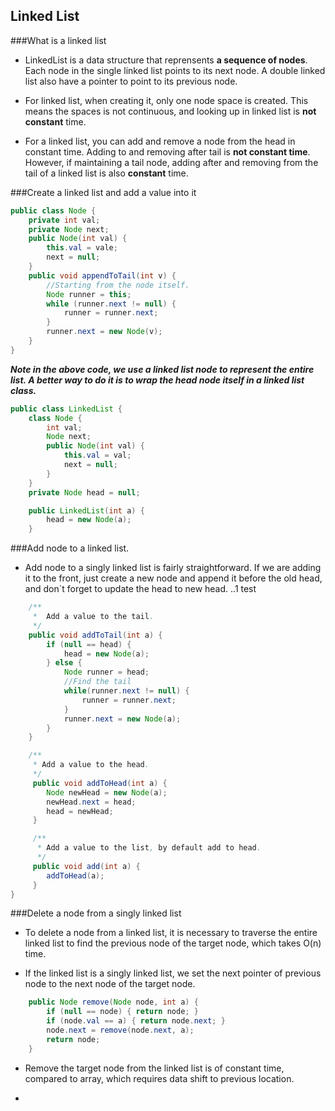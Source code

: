 ## <a name='toc'>Linked List</a>

###What is a linked list

* LinkedList is a data structure that reprensents **a sequence of nodes**. Each node in the single linked list points to its next node. A double linked list also have a pointer to point to its previous node.

* For linked list, when creating it, only one node space is created. This means the spaces is not continuous, and looking up in linked list is **not constant** time.

* For a linked list, you can add and remove a node from the head in constant time. Adding to and removing after tail is **not constant time**. However, if maintaining a tail node, adding after and removing from the tail of a linked list is also **constant** time.


###Create a linked list and add a value into it

```java
public class Node {
    private int val;
    private Node next;
    public Node(int val) {
        this.val = vale;
        next = null;
    }
    public void appendToTail(int v) {
        //Starting from the node itself.
        Node runner = this;
        while (runner.next != null) {
            runner = runner.next;
        }
        runner.next = new Node(v);
    }
}
```
**_Note in the above code, we use a linked list node to represent the entire list. A better way to do it is to wrap the head node itself in a linked list class._**

```java
public class LinkedList {
    class Node {
        int val;
        Node next;
        public Node(int val) {
            this.val = val;
            next = null;
        }
    }
    private Node head = null;

    public LinkedList(int a) {
        head = new Node(a);
    }
```

###Add node to a linked list.
* Add node to a singly linked list is fairly straightforward. If we are adding it to the front, just create a new node and append it before the old head, and don`t forget to update the head to new head.
..1 test
```java
    /**
     *  Add a value to the tail.
     */
    public void addToTail(int a) {
        if (null == head) {
            head = new Node(a);
        } else {
            Node runner = head;
            //Find the tail
            while(runner.next != null) {
                runner = runner.next;
            }
            runner.next = new Node(a);
        }
    }

    /**
     * Add a value to the head.
     */
     public void addToHead(int a) {
        Node newHead = new Node(a);
        newHead.next = head;
        head = newHead;
     }

     /**
      * Add a value to the list, by default add to head.
      */
     public void add(int a) {
        addToHead(a);
     }
}
```

###Delete a node from a singly linked list

* To delete a node from a linked list, it is necessary to traverse the entire linked list to find the previous node of the target node, which takes O(n) time.

* If the linked list is a singly linked list, we set the next pointer of previous node to the next node of the target node.
```java
    public Node remove(Node node, int a) {
        if (null == node) { return node; }
        if (node.val == a) { return node.next; }
        node.next = remove(node.next, a);
        return node;
    }
```

* Remove the target node from the linked list is of constant time, compared to array, which requires data shift to previous location.

*



